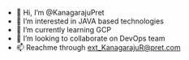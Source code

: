 - 👋 Hi, I’m @KanagarajuPret
- 👀 I’m interested in JAVA based technologies
- 🌱 I’m currently learning GCP
- 💞️ I’m looking to collaborate on DevOps team
- 📫 Reachme through ext_KanagarajuR@pret.com

<!---
KanagarajuPret/KanagarajuPret is a ✨ special ✨ repository because its `README.md` (this file) appears on your GitHub profile.
You can click the Preview link to take a look at your changes.
--->
